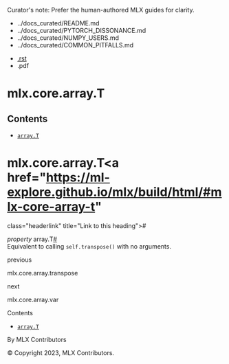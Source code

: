 Curator's note: Prefer the human-authored MLX guides for clarity.
- ../docs_curated/README.md
- ../docs_curated/PYTORCH_DISSONANCE.md
- ../docs_curated/NUMPY_USERS.md
- ../docs_curated/COMMON_PITFALLS.md


<div id="main-content" class="bd-main" role="main">

<div class="sbt-scroll-pixel-helper">

</div>

<div class="bd-content">

<div class="bd-article-container">

<div class="bd-header-article d-print-none">

<div class="header-article-items header-article__inner">

<div class="header-article-items__start">

<div class="header-article-item">

<span class="fa-solid fa-bars"></span>

</div>

</div>

<div class="header-article-items__end">

<div class="header-article-item">

<div class="article-header-buttons">

<a href="https://github.com/ml-explore/mlx"
class="btn btn-sm btn-source-repository-button"
data-bs-placement="bottom" data-bs-toggle="tooltip" target="_blank"
title="Source repository"><span class="btn__icon-container"> <em></em>
</span></a>

<div class="dropdown dropdown-download-buttons">

- <a
  href="https://ml-explore.github.io/mlx/build/html/_sources/python/_autosummary/mlx.core.array.T.rst"
  class="btn btn-sm btn-download-source-button dropdown-item"
  data-bs-placement="left" data-bs-toggle="tooltip" target="_blank"
  title="Download source file"><span class="btn__icon-container">
  <em></em> </span> <span class="btn__text-container">.rst</span></a>
- <span class="btn__icon-container"> </span>
  <span class="btn__text-container">.pdf</span>

</div>

<span class="btn__icon-container"> </span>

<span class="fa-solid fa-list"></span>

</div>

</div>

</div>

</div>

</div>

<div id="jb-print-docs-body" class="onlyprint">

# mlx.core.array.T

<div id="print-main-content">

<div id="jb-print-toc">

<div>

## Contents

</div>

- <a href="https://ml-explore.github.io/mlx/build/html/#mlx.core.array.T"
  class="reference internal nav-link"><span class="pre"><code
  class="docutils literal notranslate">array.T</code></span></a>

</div>

</div>

</div>

<div id="searchbox">

</div>

<div id="mlx-core-array-t" class="section">

# mlx.core.array.T<a href="https://ml-explore.github.io/mlx/build/html/#mlx-core-array-t"
class="headerlink" title="Link to this heading">#</a>

*<span class="pre">property</span><span class="w"> </span>*<span class="sig-prename descclassname"><span class="pre">array.</span></span><span class="sig-name descname"><span class="pre">T</span></span><a href="https://ml-explore.github.io/mlx/build/html/#mlx.core.array.T"
class="headerlink" title="Link to this definition">#</a>  
Equivalent to calling <span class="pre">`self.transpose()`</span> with
no arguments.

</div>

<div class="prev-next-area">

<a
href="https://ml-explore.github.io/mlx/build/html/python/_autosummary/mlx.core.array.transpose.html"
class="left-prev" title="previous page"><em></em></a>

<div class="prev-next-info">

previous

mlx.core.array.transpose

</div>

<a
href="https://ml-explore.github.io/mlx/build/html/python/_autosummary/mlx.core.array.var.html"
class="right-next" title="next page"></a>

<div class="prev-next-info">

next

mlx.core.array.var

</div>

</div>

</div>

<div class="bd-sidebar-secondary bd-toc">

<div class="sidebar-secondary-items sidebar-secondary__inner">

<div class="sidebar-secondary-item">

<div class="page-toc tocsection onthispage">

Contents

</div>

- <a href="https://ml-explore.github.io/mlx/build/html/#mlx.core.array.T"
  class="reference internal nav-link"><span class="pre"><code
  class="docutils literal notranslate">array.T</code></span></a>

</div>

</div>

</div>

</div>

<div class="bd-footer-content__inner container">

<div class="footer-item">

By MLX Contributors

</div>

<div class="footer-item">

© Copyright 2023, MLX Contributors.  

</div>

<div class="footer-item">

</div>

<div class="footer-item">

</div>

</div>

</div>
